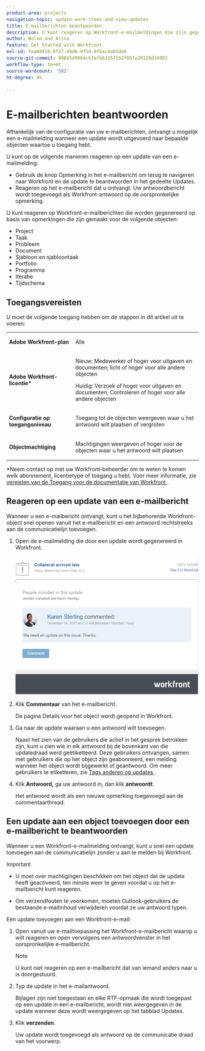```yaml
---
product-area: projects
navigation-topic: update-work-items-and-view-updates
title: E-mailberichten beantwoorden
description: U kunt reageren op Workfront-e-mailmeldingen die zijn gegenereerd vanuit opmerkingen die zijn gemaakt voor projecten, taken, problemen en andere objecten, om reacties toe te voegen op de oorspronkelijke opmerkingen die zijn gemaakt in de Adobe Workfront-toepassing.
author: Nolan and Alina
feature: Get Started with Workfront
exl-id: fea88410-8f37-49d0-9f5d-9fbac4ab5de6
source-git-commit: 886b5d9084cb1bfb63157152f05fa20128d34903
workflow-type: tm+mt
source-wordcount: '582'
ht-degree: 0%

---
```


# E-mailberichten beantwoorden

<!-- Audited: April 2024-->

Afhankelijk van de configuratie van uw e-mailberichten, ontvangt u mogelijk een e-mailmelding wanneer een update wordt uitgevoerd naar bepaalde objecten waartoe u toegang hebt.

U kunt op de volgende manieren reageren op een update van een e-mailmelding:

* Gebruik de knop Opmerking in het e-mailbericht om terug te navigeren naar Workfront en de update te beantwoorden in het gedeelte Updates.
* Reageren op het e-mailbericht dat u ontvangt. Uw antwoordbericht wordt toegevoegd als Workfront-antwoord op de oorspronkelijke opmerking.

<!--
>[!NOTE]
>
>Replying to updates by email is not available for environments on Cluster 6.
-->

U kunt reageren op Workfront-e-mailberichten die worden gegenereerd op basis van opmerkingen die zijn gemaakt voor de volgende objecten:

* Project
* Taak
* Probleem
* Document
* Sjabloon en sjabloontaak
* Portfolio
* Programma
* Iteratie
* Tijdschema

## Toegangsvereisten

U moet de volgende toegang hebben om de stappen in dit artikel uit te voeren:

<table style="table-layout:auto">
 <col> 
 <col> 
 <tbody> 
  <tr> 
   <td role="rowheader"><strong>Adobe Workfront-plan</strong></td> 
   <td> <p>Alle</p> </td> 
  </tr> 
  <tr> 
   <td role="rowheader"><strong>Adobe Workfront-licentie*</strong></td> 
   <td> <p>Nieuw: Medewerker of hoger voor uitgaven en documenten; licht of hoger voor alle andere objecten</p>
   <p>Huidig: Verzoek of hoger voor uitgaven en documenten; Controleren of hoger voor alle andere objecten</p> </td> 
  </tr> 
  <tr> 
   <td role="rowheader"><strong>Configuratie op toegangsniveau</strong></td> 
   <td> <p>Toegang tot de objecten weergeven waar u het antwoord wilt plaatsen of vergroten</p> </td> 
  </tr> 
  <tr> 
   <td role="rowheader"><strong>Objectmachtiging</strong></td> 
   <td> <p>Machtigingen weergeven of hoger voor de objecten waar u het antwoord wilt plaatsen</p> </td> 
  </tr> 
 </tbody> 
</table>

*Neem contact op met uw Workfront-beheerder om te weten te komen welk abonnement, licentietype of toegang u hebt. Voor meer informatie, zie [ vereisten van de Toegang voor de documentatie van Workfront ](/help/quicksilver/administration-and-setup/add-users/access-levels-and-object-permissions/access-level-requirements-in-documentation.md).

## Reageren op een update van een e-mailbericht

Wanneer u een e-mailbericht ontvangt, kunt u het bijbehorende Workfront-object snel openen vanuit het e-mailbericht en een antwoord rechtstreeks aan de communicatielijn toevoegen.

1. Open de e-mailmelding die door een update wordt gegenereerd in Workfront.

   ![ email.png ](assets/email-350x202.png)
1. Klik **Commentaar** van het e-mailbericht.

   De pagina Details voor het object wordt geopend in Workfront.

1. Ga naar de update waaraan u een antwoord wilt toevoegen.

   Naast het zien van de gebruikers die actief in het gesprek betrokken zijn, kunt u zien wie in elk antwoord bij de bovenkant van die updatedraad werd geëtiketteerd. Deze gebruikers ontvangen, samen met gebruikers die op het object zijn geabonneerd, een melding wanneer het object wordt bijgewerkt of geantwoord. Om meer gebruikers te etiketteren, zie [ Tags anderen op updates ](../../workfront-basics/updating-work-items-and-viewing-updates/tag-others-on-updates.md).

1. Klik **Antwoord,** ga uw antwoord in, dan klik **antwoordt**.

   Het antwoord wordt als een nieuwe opmerking toegevoegd aan de commentaarthread.

## Een update aan een object toevoegen door een e-mailbericht te beantwoorden

Wanneer u een Workfront-e-mailmelding ontvangt, kunt u snel een update toevoegen aan de communicatielijn zonder u aan te melden bij Workfront.

>[!IMPORTANT]
>
>* U moet over machtigingen beschikken om het object dat de update heeft geactiveerd, ten minste weer te geven voordat u op het e-mailbericht kunt reageren.
>
>* Om verzendfouten te voorkomen, moeten Outlook-gebruikers de bestaande e-mailinhoud verwijderen voordat ze uw antwoord typen.

Een update toevoegen aan een Workfront-e-mail:

1. Open vanuit uw e-mailtoepassing het Workfront-e-mailbericht waarop u wilt reageren en open vervolgens een antwoordvenster in het oorspronkelijke e-mailbericht.

   >[!NOTE]
   >
   >    U kunt niet reageren op een e-mailbericht dat van iemand anders naar u is doorgestuurd.


1. Typ de update in het e-mailantwoord.

   Bijlagen zijn niet toegestaan en elke RTF-opmaak die wordt toegepast op een update in een e-mailbericht, wordt niet weergegeven in de update wanneer deze wordt weergegeven op het tabblad Updates.
1. Klik **verzenden**.

   Uw update wordt toegevoegd als antwoord op de communicatie draad van het voorwerp.
